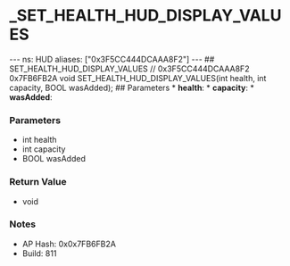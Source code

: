 # _SET_HEALTH_HUD_DISPLAY_VALUES

--- ns: HUD aliases: ["0x3F5CC444DCAAA8F2"] --- ## SET_HEALTH_HUD_DISPLAY_VALUES  // 0x3F5CC444DCAAA8F2 0x7FB6FB2A void SET_HEALTH_HUD_DISPLAY_VALUES(int health, int capacity, BOOL wasAdded);  ## Parameters * **health**: * **capacity**: * **wasAdded**:

### Parameters
* int health
* int capacity
* BOOL wasAdded

### Return Value
* void

### Notes
* AP Hash: 0x0x7FB6FB2A
* Build: 811

